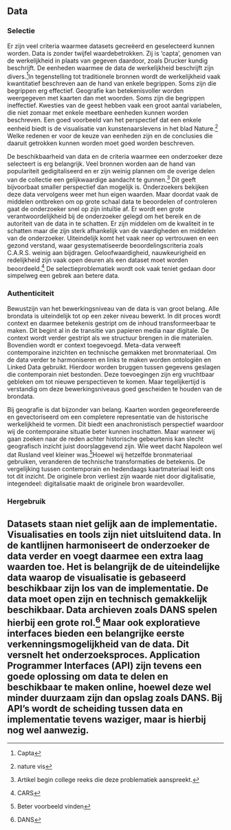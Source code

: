 ## Data

### Selectie 

Er zijn veel criteria waarmee datasets gecreëerd en geselecteerd kunnen worden. Data is zonder twijfel waardebetrokken. Zij is ‘capta’, genomen van de werkelijkheid in plaats van gegeven daardoor, zoals Drucker kundig beschrijft. De eenheden waarmee de data de werkelijkheid beschrijft zijn divers.[^1]In tegenstelling tot traditionele bronnen wordt de werkelijkheid vaak kwantitatief beschreven aan de hand van enkele begrippen. Soms zijn die begrippen erg effectief. Geografie kan betekenisvoller worden weergegeven met kaarten dan met woorden. Soms zijn die begrippen ineffectief. Kwesties van de geest hebben vaak een groot aantal variabelen, die niet zomaar met enkele meetbare eenheden kunnen worden beschreven. Een goed voorbeeld van het perspectief dat een enkele eenheid biedt is de visualisatie van kunstenaarslevens in het blad Nature.[^2] Welke redenen er voor de keuze van eenheden zijn en de conclusies die daaruit getrokken kunnen worden moet goed worden beschreven.

De beschikbaarheid van data en de criteria waarmee een onderzoeker deze selecteert is erg belangrijk. Veel bronnen worden aan de hand van populariteit gedigitaliseerd en er zijn weinig plannen om de overige delen van de collectie een gelijkwaardige aandacht te gunnen.[^3] Dit geeft bijvoorbaat smaller perspectief dan mogelijk is. Onderzoekers bekijken deze data vervolgens weer met hun eigen waarden. Maar doordat vaak de middelen ontbreken om op grote schaal data te beoordelen of controleren gaat de onderzoeker snel op zijn intuïtie af. Er wordt een grote verantwoordelijkheid bij de onderzoeker gelegd om het bereik en de autoriteit van de data in te schatten. Er zijn middelen om de kwaliteit in te schatten maar die zijn sterk afhankelijk van de vaardigheden en middelen van de onderzoeker.  Uiteindelijk komt het vaak neer op vertrouwen en een gezond verstand, waar gesystematiseerde beoordelingscriteria zoals C.A.R.S. weinig aan bijdragen. Geloofwaardigheid, nauwkeurigheid en redelijkheid zijn vaak open deuren als een dataset moet worden beoordeeld.[^4] De selectieproblematiek wordt ook vaak teniet gedaan door simpelweg een gebrek aan betere data. 

### Authenticiteit

Bewustzijn van het bewerkingsniveau van de data is van groot belang. Alle brondata is uiteindelijk tot op een zeker niveau bewerkt. In dit proces wordt context en daarmee betekenis gestript om de inhoud transformeerbaar te maken. Dit begint al in de transitie van papieren media naar digitale. De context wordt verder gestript als we structuur brengen in die materialen. Bovendien wordt er context toegevoegd. Meta-data verweeft contemporaine inzichten en technische gemakken met bronmateriaal. Om de data verder te harmoniseren en links te maken worden ontologiën en Linked Data gebruikt. Hierdoor worden bruggen tussen gegevens geslagen die contemporain niet bestonden. Deze toevoegingen zijn erg vruchtbaar gebleken om tot nieuwe perspectieven te komen. Maar tegelijkertijd is verstandig om deze bewerkingsniveaus goed gescheiden te houden van de brondata. 

Bij geografie is dat bijzonder van belang. Kaarten worden gegeorefereerde en gevectoriseerd om een completere representatie van de historische werkelijkheid te vormen. Dit biedt een anachronistisch perspectief waardoor wij de contemporaine situatie beter kunnen inschatten. Maar wanneer wij gaan zoeken naar de reden achter historische gebeurtenis kan slecht geografisch inzicht juist doorslaggevend zijn. Wie weet dacht Napoleon wel dat Rusland veel kleiner was.[^5]Hoewel wij hetzelfde bronmateriaal gebruiken, veranderen de technische transformaties de betekenis. De vergelijking tussen contemporain en hedendaags kaartmateriaal leidt ons tot dit inzicht. De originele bron verliest zijn waarde niet door digitalisatie, integendeel: digitalisatie maakt de originele bron waardevoller.

### Hergebruik

Datasets staan niet gelijk aan de implementatie. Visualisaties en tools zijn niet uitsluitend data. In de kantlijnen harmoniseert de onderzoeker de data verder en voegt daarmee een extra laag waarden toe. Het is belangrijk de de uiteindelijke data waarop de visualisatie is gebaseerd beschikbaar zijn los van de implementatie. De data moet open zijn en technisch gemakkelijk beschikbaar. Data archieven zoals DANS spelen hierbij een grote rol.[^6] Maar ook exploratieve interfaces bieden een belangrijke eerste verkenningsmogelijkheid van de data. Dit versnelt het onderzoeksproces. Application Programmer Interfaces (API) zijn tevens een goede oplossing om data te delen en beschikbaar te maken online, hoewel deze wel minder duurzaam zijn dan opslag zoals DANS. Bij API’s wordt de scheiding tussen data en implementatie tevens waziger, maar is hierbij nog wel aanwezig. 
---- 

[^1]:	Capta

[^2]:	nature vis

[^3]:	Artikel begin college reeks die deze problematiek aanspreekt.

[^4]:	CARS

[^5]:	Beter voorbeeld vinden

[^6]:	DANS